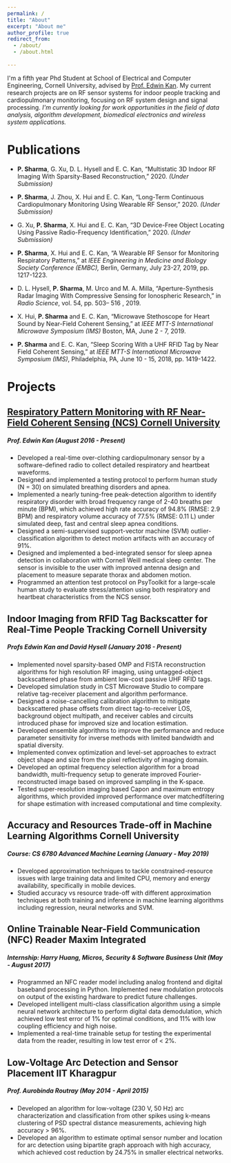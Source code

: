 ```yaml
---
permalink: /
title: "About"
excerpt: "About me"
author_profile: true
redirect_from: 
  - /about/
  - /about.html
  
---
```


I'm a fifth year Phd Student at School of Electrical and Computer Engineering, Cornell University, advised by [Prof. Edwin Kan](https://kan.ece.cornell.edu/). My current research projects are on RF sensor systems for indoor people tracking and cardiopulmonary monitoring, focusing on RF system design and signal processing. *I'm currently looking for work opportunities in the field of data analysis, algorithm development, biomedical electronics and wireless system applications.*

Publications
=====
  * **P. Sharma**, G. Xu, D. L. Hysell and E. C. Kan, “Multistatic 3D Indoor RF Imaging With Sparsity-Based Reconstruction,” 2020. _(Under Submission)_

  * **P. Sharma**, J. Zhou, X. Hui and E. C. Kan, “Long-Term Continuous Cardiopulmonary Monitoring Using Wearable RF Sensor,” 2020. _(Under Submission)_

  * G. Xu, **P. Sharma**, X. Hui and E. C. Kan, “3D Device-Free Object Locating Using Passive Radio-Frequency Identification,” 2020. _(Under Submission)_

  * **P. Sharma**, X. Hui and E. C. Kan, “A Wearable RF Sensor for Monitoring Respiratory Patterns,” at _IEEE Engineering in Medicine and Biology Society Conference (EMBC),_ Berlin, Germany, July 23-27, 2019, pp. 1217-1223.

  * D. L. Hysell, **P. Sharma**, M. Urco and M. A. Milla, “Aperture-Synthesis Radar Imaging With Compressive Sensing for Ionospheric Research,” in _Radio Science_, vol. 54, pp. 503– 516 , 2019.

  * X. Hui, **P. Sharma** and E. C. Kan, “Microwave Stethoscope for Heart Sound by Near-Field Coherent Sensing,” at _IEEE MTT-S International Microwave Symposium (IMS)_ Boston, MA, June 2 - 7, 2019.

  * **P. Sharma** and E. C. Kan, “Sleep Scoring With a UHF RFID Tag by Near Field Coherent Sensing,” at _IEEE MTT-S International Microwave Symposium (IMS)_, Philadelphia, PA, June 10 - 15, 2018, pp. 1419-1422.

Projects
=====
## [Respiratory Pattern Monitoring with RF Near-Field Coherent Sensing (NCS) Cornell University](https://psharma15.github.io/RF-Vital-Sensing/)
##### Prof. Edwin Kan (August 2016 - Present)
  * Developed a real-time over-clothing cardiopulmonary sensor by a software-defined radio to collect detailed respiratory and heartbeat waveforms.
  * Designed and implemented a testing protocol to perform human study (N = 30) on simulated breathing disorders and apnea.
  * Implemented a nearly tuning-free peak-detection algorithm to identify respiratory disorder with broad frequency range of 2-40 breaths per minute (BPM), which achieved high rate accuracy of 94.8% (RMSE: 2.9 BPM) and respiratory volume accuracy of 77.5% (RMSE: 0.11 L) under simulated deep, fast and central sleep apnea conditions.
  * Designed a semi-supervised support-vector machine (SVM) outlier-classification algorithm to detect motion artifacts with an accuracy of 91%.
  * Designed and implemented a bed-integrated sensor for sleep apnea detection in collaboration with Cornell Weill medical sleep center. The sensor is invisible to the user with improved antenna design and placement to measure separate thorax and abdomen motion.
  * Programmed an attention test protocol on PsyToolkit for a large-scale human study to evaluate stress/attention using both respiratory and heartbeat characteristics from the NCS sensor.
  
## Indoor Imaging from RFID Tag Backscatter for Real-Time People Tracking Cornell University
##### Profs Edwin Kan and David Hysell (January 2016 - Present)
  * Implemented novel sparsity-based OMP and FISTA reconstruction algorithms for high resolution RF imaging, using untagged-object backscattered phase from ambient low-cost passive UHF RFID tags.
  * Developed simulation study in CST Microwave Studio to compare relative tag-receiver placement and algorithm performance.
  * Designed a noise-cancelling calibration algorithm to mitigate backscattered phase offsets from direct tag-to-receiver LOS, background object multipath, and receiver cables and circuits introduced phase for improved size and location estimation.
  * Developed ensemble algorithms to improve the performance and reduce parameter sensitivity for inverse methods with limited bandwidth
and spatial diversity.
  * Implemented convex optimization and level-set approaches to extract object shape and size from the pixel reflectivity of imaging domain.
  * Developed an optimal frequency selection algorithm for a broad bandwidth, multi-frequency setup to generate improved Fourier-reconstructed image based on improved sampling in the K-space.
  * Tested super-resolution imaging based Capon and maximum entropy algorithms, which provided improved performance over matchedfiltering for shape estimation with increased computational and time complexity.
  
## Accuracy and Resources Trade-off in Machine Learning Algorithms Cornell University
##### Course: CS 6780 Advanced Machine Learning (January - May 2019)
  * Developed approximation techniques to tackle constrained-resource issues with large training data and limited CPU, memory and energy
availability, specifically in mobile devices.
  * Studied accuracy vs resource trade-off with different approximation techniques at both training and inference in machine learning algorithms including regression, neural networks and SVM.
  
## Online Trainable Near-Field Communication (NFC) Reader Maxim Integrated
##### Internship: Harry Huang, Micros, Security & Software Business Unit (May - August 2017)
  * Programmed an NFC reader model including analog frontend and digital baseband processing in Python. Implemented new modulation protocols on output of the existing hardware to predict future challenges.
  * Developed intelligent multi-class classification algorithm using a simple neural network architecture to perform digital data demodulation, which achieved low test error of 1% for optimal conditions, and 11% with low coupling efficiency and high noise.
  * Implemented a real-time trainable setup for testing the experimental data from the reader, resulting in low test error of < 2%.
  
## Low-Voltage Arc Detection and Sensor Placement IIT Kharagpur
##### Prof. Aurobinda Routray (May 2014 - April 2015)
  * Developed an algorithm for low-voltage (230 V, 50 Hz) arc characterization and classification from other spikes using k-means clustering of PSD spectral distance measurements, achieving high accuracy > 96%.
  * Developed an algorithm to estimate optimal sensor number and location for arc detection using bipartite graph approach with high accuracy, which achieved cost reduction by 24.75% in smaller electrical networks.
